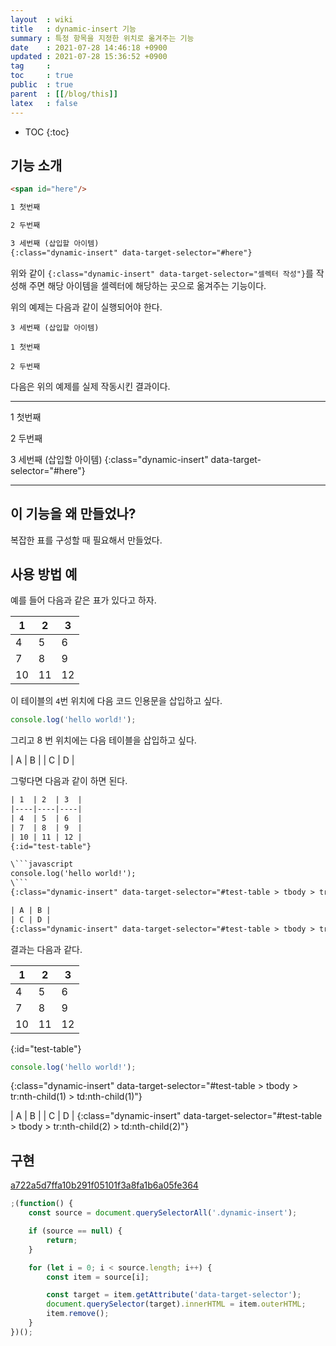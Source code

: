 ```yaml
---
layout  : wiki
title   : dynamic-insert 기능
summary : 특정 항목을 지정한 위치로 옮겨주는 기능
date    : 2021-07-28 14:46:18 +0900
updated : 2021-07-28 15:36:52 +0900
tag     : 
toc     : true
public  : true
parent  : [[/blog/this]]
latex   : false
---
```

* TOC
{:toc}

## 기능 소개

```html
<span id="here"/>

1 첫번째

2 두번째

3 세번째 (삽입할 아이템)
{:class="dynamic-insert" data-target-selector="#here"}
```

위와 같이 `{:class="dynamic-insert" data-target-selector="셀렉터 작성"}`를 작성해 주면 해당 아이템을 셀렉터에 해당하는 곳으로 옮겨주는 기능이다.

위의 예제는 다음과 같이 실행되어야 한다.

```text
3 세번째 (삽입할 아이템)

1 첫번째

2 두번째
```

다음은 위의 예제를 실제 작동시킨 결과이다.

---

<span id="here"/>

1 첫번째

2 두번째

3 세번째 (삽입할 아이템)
{:class="dynamic-insert" data-target-selector="#here"}

---

## 이 기능을 왜 만들었나?

복잡한 표를 구성할 때 필요해서 만들었다.

## 사용 방법 예

예를 들어 다음과 같은 표가 있다고 하자.

| 1  | 2  | 3  |
|----|----|----|
| 4  | 5  | 6  |
| 7  | 8  | 9  |
| 10 | 11 | 12 |

이 테이블의 `4`번 위치에 다음 코드 인용문을 삽입하고 싶다.

```javascript
console.log('hello world!');
```

그리고 8 번 위치에는 다음 테이블을 삽입하고 싶다.

| A | B |
| C | D |

그렇다면 다음과 같이 하면 된다.

```html
| 1  | 2  | 3  |
|----|----|----|
| 4  | 5  | 6  |
| 7  | 8  | 9  |
| 10 | 11 | 12 |
{:id="test-table"}

\```javascript
console.log('hello world!');
\```
{:class="dynamic-insert" data-target-selector="#test-table > tbody > tr:nth-child(1) > td:nth-child(1)"}

| A | B |
| C | D |
{:class="dynamic-insert" data-target-selector="#test-table > tbody > tr:nth-child(2) > td:nth-child(2)"}
```

결과는 다음과 같다.

| 1  | 2  | 3  |
|----|----|----|
| 4  | 5  | 6  |
| 7  | 8  | 9  |
| 10 | 11 | 12 |
{:id="test-table"}

```javascript
console.log('hello world!');
```
{:class="dynamic-insert" data-target-selector="#test-table > tbody > tr:nth-child(1) > td:nth-child(1)"}

| A | B |
| C | D |
{:class="dynamic-insert" data-target-selector="#test-table > tbody > tr:nth-child(2) > td:nth-child(2)"}

## 구현

[a722a5d7ffa10b291f05101f3a8fa1b6a05fe364]( https://github.com/johngrib/johngrib.github.io/commit/a722a5d7ffa10b291f05101f3a8fa1b6a05fe364 )

```javascript
;(function() {
    const source = document.querySelectorAll('.dynamic-insert');

    if (source == null) {
        return;
    }

    for (let i = 0; i < source.length; i++) {
        const item = source[i];

        const target = item.getAttribute('data-target-selector');
        document.querySelector(target).innerHTML = item.outerHTML;
        item.remove();
    }
})();
```
